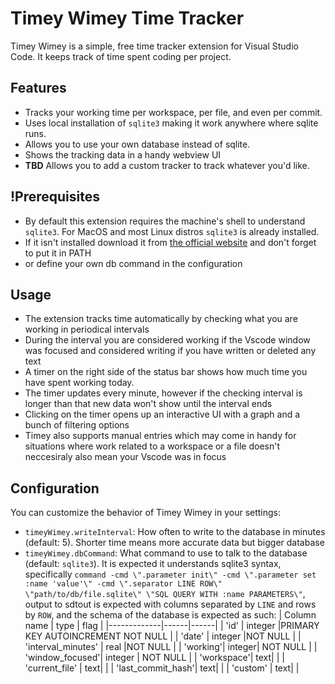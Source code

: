 # Timey Wimey Time Tracker

Timey Wimey is a simple, free time tracker extension for Visual Studio Code. It keeps track of time spent coding per project.

## Features

- Tracks your working time per workspace, per file, and even per commit.
- Uses local installation of `sqlite3` making it work anywhere where sqlite runs.
- Allows you to use your own database instead of sqlite.
- Shows the tracking data in a handy webview UI
- **TBD** Allows you to add a custom tracker to track whatever you'd like.

## !Prerequisites

- By default this extension requires the machine's shell to understand `sqlite3`. For MacOS and most Linux distros `sqlite3` is already installed.
- If it isn't installed download it from [the official website](https://sqlite.org/download.html) and don't forget to put it in PATH
- or define your own db command in the configuration

## Usage

- The extension tracks time automatically by checking what you are working in periodical intervals
- During the interval you are considered working if the Vscode window was focused and considered writing if you have written or deleted any text
- A timer on the right side of the status bar shows how much time you have spent working today.
- The timer updates every minute, however if the checking interval is longer than that new data won't show until the interval ends
- Clicking on the timer opens up an interactive UI with a graph and a bunch of filtering options
- Timey also supports manual entries which may come in handy for situations where work related to a workspace or a file doesn't neccesiraly also mean your Vscode was in focus

## Configuration

You can customize the behavior of Timey Wimey in your settings:

- `timeyWimey.writeInterval`: How often to write to the database in minutes (default: 5). Shorter time means more accurate data but bigger database
- `timeyWimey.dbCommand`: What command to use to talk to the database (default: `sqlite3`). It is expected it understands sqlite3 syntax, specifically `command -cmd \".parameter init\" -cmd \".parameter set :name 'value'\" -cmd \".separator LINE ROW\" \"path/to/db/file.sqlite\" \"SQL QUERY WITH :name PARAMETERS\"`, output to sdtout is expected with columns separated by `LINE` and rows by `ROW`, and the schema of the database is expected as such:
  | Column name | type | flag |
  |-------------|------|------|
  | 'id' | integer |PRIMARY KEY AUTOINCREMENT NOT NULL |
  | 'date' | integer |NOT NULL |
  | 'interval_minutes' | real |NOT NULL |
  | 'working'| integer| NOT NULL |
  | 'window_focused'| integer | NOT NULL |
  | 'workspace'| text| |
  | 'current_file' | text| |
  | 'last_commit_hash'| text| |
  | 'custom' | text| |
